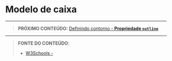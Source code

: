 # Modelo de caixa





***

> **PRÓXIMO CONTEÚDO:** [Definindo contorno - **Propriedade `outline`**](/conteudo/07-outline)

***


> **FONTE DO CONTEÚDO**:
>
> - [W3Schools - ]()
